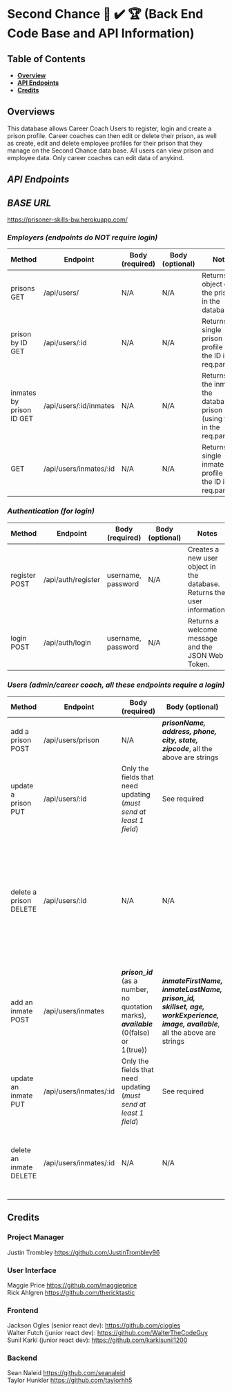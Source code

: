 # Second Chance 💯 ✔️ 🏆 (Back End Code Base and API Information)

## Table of Contents

- **[Overview](#overview)**<br>
- **[API Endpoints](#api-endpoints)**<br>
- **[Credits](#credits)**<br>

## <a name='overview'></a>Overviews
This database allows Career Coach Users to register, login and create a prison profile. Career coaches can then edit or delete their prison, as well as create, edit and delete employee profiles for their prison that they manage on the Second Chance data base. All users can view prison and employee data. Only career coaches can edit data of anykind.

## ***API Endpoints***

## ***BASE URL***
https://prisoner-skills-bw.herokuapp.com/

### ***Employers (endpoints do NOT require login)***
Method | Endpoint | Body (required) | Body (optional) | Notes
| ----- | ----------------- | -------------------- | --------------------- | ------------------ |
prisons GET | /api/users/ | N/A | N/A | Returns an object of all the prisons in the database. |
prison by ID GET | /api/users/:id | N/A | N/A | Returns a single prison profile using the ID in the req.params. |
inmates by prison ID GET | /api/users/:id/inmates | N/A | N/A | Returns all the inmates the database by prison (using the ID in the req.params). |
GET | /api/users/inmates/:id | N/A | N/A | Returns a single inmate profile using the ID in the req.params. |

### ***Authentication (for login)***
Method | Endpoint | Body (required) | Body (optional) | Notes
| ----- | ----------------- | -------------------- | --------------------- | ------------------ |
register POST | /api/auth/register | username, password | N/A | Creates a new user object in the database. Returns the user information. |
login POST | /api/auth/login |  username, password | N/A | Returns a welcome message and the JSON Web Token. |

### ***Users (admin/career coach, all these endpoints require a login)***
Method | Endpoint | Body (required) | Body (optional) | Notes
| ----- | ----------------- | -------------------- | --------------------- | ------------------ |
add a prison POST | /api/users/prison | N/A | ***prisonName, address, phone, city, state, zipcode***, all the above are strings  | Allows an admin to _add_ a prison to the database. |
update a prison PUT | /api/users/:id | Only the fields that need updating (_must send at least 1 field_)| See required  | Allows an admin to _edit_ a prison in the database. |
delete a prison DELETE | /api/users/:id | N/A | N/A | Allows an admin to _delete_ a prison from the database (using req.params). ***Warning!! All inmates MUST be deleted before deleting a prison*** |
add an inmate POST | /api/users/inmates | ***prison_id*** (as a number, no quotation marks), ***available*** (0(false) or 1(true)) | ***inmateFirstName, inmateLastName, prison_id, skillset, age, workExperience, image, available***, all the above are strings  | Allows an admin to _add_ an inmate to the database. |
update an inmate PUT | /api/users/inmates/:id | Only the fields that need updating (_must send at least 1 field_)| See required  | Allows an admin to _edit_ an inmate in the database. |
delete an inmate DELETE | /api/users/inmates/:id | N/A | N/A | Allows an admin to _delete_ an inmate from the database (using req.params). |

## Credits
### Project Manager
Justin Trombley https://github.com/JustinTrombley96 <br>

### User Interface
Maggie Price https://github.com/maggieprice <br>
Rick Ahlgren https://github.com/thericktastic <br>

### Frontend
Jackson Ogles (senior react dev): https://github.com/cjogles <br>
Walter Futch (junior react dev): https://github.com/WalterTheCodeGuy <br>
Sunil Karki (junior react dev): https://github.com/karkisunil1200 <br>

### Backend
Sean Naleid https://github.com/seanaleid <br>
Taylor Hunkler https://github.com/taylorhh5 <br>
